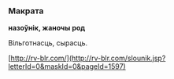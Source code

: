 ### Макрата
**назоўнік, жаночы род**

Вільготнасць, сырасць.

<a rel="author">[http://rv-blr.com/](http://rv-blr.com/slounik.jsp?letterId=0&maskId=0&pageId=1597)</a>
